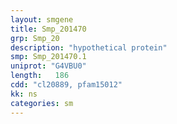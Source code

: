 ```yaml
---
layout: smgene
title: Smp_201470
grp: Smp_20
description: "hypothetical protein"
smp: Smp_201470.1
uniprot: "G4VBU0"
length:   186
cdd: "cl20889, pfam15012"
kk: ns
categories: sm
---
```

